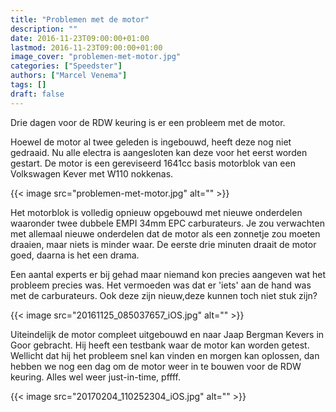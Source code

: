 ```yaml
---
title: "Problemen met de motor"
description: ""
date: 2016-11-23T09:00:00+01:00
lastmod: 2016-11-23T09:00:00+01:00
image_cover: "problemen-met-motor.jpg"
categories: ["Speedster"]
authors: ["Marcel Venema"] 
tags: []
draft: false
---
```


Drie dagen voor de RDW keuring is er een probleem met de motor.

Hoewel de motor al twee geleden is ingebouwd, heeft deze nog niet gedraaid. Nu alle electra is aangesloten kan deze voor het eerst worden gestart. De motor is een gereviseerd 1641cc basis motorblok van een Volkswagen Kever met W110 nokkenas. 

<!--more-->
{{< image src="problemen-met-motor.jpg" alt="" >}}

Het motorblok is volledig opnieuw opgebouwd met nieuwe onderdelen waaronder twee dubbele EMPI 34mm EPC carburateurs. Je zou verwachten met allemaal nieuwe onderdelen dat de motor als een zonnetje zou moeten draaien, maar niets is minder waar. De eerste drie minuten draait de motor goed, daarna is het een drama.

Een aantal experts er bij gehad maar niemand kon precies aangeven wat het probleem precies was. Het vermoeden was dat er 'iets' aan de hand was met de carburateurs. Ook deze zijn nieuw,deze kunnen toch niet stuk zijn?

{{< image src="20161125_085037657_iOS.jpg" alt="" >}}

Uiteindelijk de motor compleet uitgebouwd en naar Jaap Bergman Kevers in Goor gebracht. Hij heeft een testbank waar de motor kan worden getest. Wellicht dat hij het probleem snel kan vinden en morgen kan oplossen, dan hebben we nog een dag om de motor weer in te bouwen voor de RDW keuring. Alles wel weer just-in-time, pffff. 

{{< image src="20170204_110252304_iOS.jpg" alt="" >}}

&nbsp;  
 